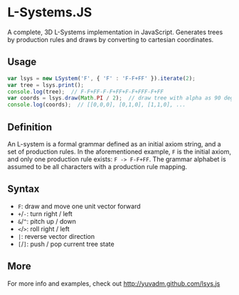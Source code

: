L-Systems.JS
============

A complete, 3D L-Systems implementation in JavaScript. Generates trees by
production rules and draws by converting to cartesian coordinates.

Usage
-----

```js
var lsys = new LSystem('F', { 'F' : 'F-F+FF' }).iterate(2);
var tree = lsys.print();
console.log(tree);  // F-F+FF-F-F+FF+F-F+FFF-F+FF
var coords = lsys.draw(Math.PI / 2);  // draw tree with alpha as 90 degrees
console.log(coords);  // [[0,0,0], [0,1,0], [1,1,0], ...
```

Definition
------

An L-system is a formal grammar defined as an initial axiom string, and a set
of production rules. In the aforementioned example, `F` is the initial axiom,
and only one production rule exists: `F -> F-F+FF`. The grammar alphabet is
assumed to be all characters with a production rule mapping.

Syntax
------

 - `F`: draw and move one unit vector forward
 - `+`/`-`: turn right / left
 - `&`/`^`: pitch up / down
 - `<`/`>`: roll right / left
 - `|`: reverse vector direction
 - `[`/`]`: push / pop current tree state

More
----

For more info and examples, check out http://yuvadm.github.com/lsys.js

